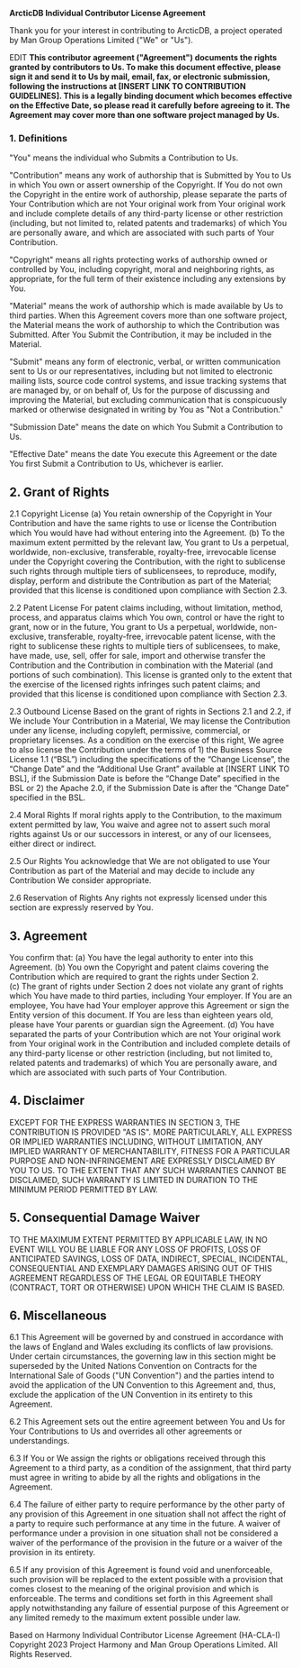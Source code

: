 **ArcticDB Individual Contributor License Agreement**

Thank you for your interest in contributing to ArcticDB, a project operated by Man Group Operations Limited ("We" or "Us"). 

EDIT **This contributor agreement ("Agreement") documents the rights granted by contributors to Us. To make this document effective, please sign it and send it to Us by mail, email, fax, or electronic submission, following the instructions at [INSERT LINK TO CONTRIBUTION GUIDELINES]. This is a legally binding document which becomes effective on the Effective Date, so please read it carefully before agreeing to it. The Agreement may cover more than one software project managed by Us.**

### 1. Definitions 

"You" means the individual who Submits a Contribution to Us. 

"Contribution" means any work of authorship that is Submitted by You to Us in which You own or assert ownership of the Copyright. If You do not own the Copyright in the entire work of authorship, please separate the parts of Your Contribution which are not Your original work from Your original work and include complete details of any third-party license or other restriction (including, but not limited to, related patents and trademarks) of which You are personally aware, and which are associated with such parts of Your Contribution. 

"Copyright" means all rights protecting works of authorship owned or controlled by You, including copyright, moral and neighboring rights, as appropriate, for the full term of their existence including any extensions by You. 

"Material" means the work of authorship which is made available by Us to third parties. When this Agreement covers more than one software project, the Material means the work of authorship to which the Contribution was Submitted. After You Submit the Contribution, it may be included in the Material. 

"Submit" means any form of electronic, verbal, or written communication sent to Us or our representatives, including but not limited to electronic mailing lists, source code control systems, and issue tracking systems that are managed by, or on behalf of, Us for the purpose of discussing and improving the Material, but excluding communication that is conspicuously marked or otherwise designated in writing by You as "Not a Contribution." 

"Submission Date" means the date on which You Submit a Contribution to Us. 

"Effective Date" means the date You execute this Agreement or the date You first Submit a Contribution to Us, whichever is earlier. 

## 2. Grant of Rights 

2.1 Copyright License 
(a) You retain ownership of the Copyright in Your Contribution and have the same rights to use or license the Contribution which You would have had without entering into the Agreement. 
(b) To the maximum extent permitted by the relevant law, You grant to Us a perpetual, worldwide, non-exclusive, transferable, royalty-free, irrevocable license under the Copyright covering the Contribution, with the right to sublicense such rights through multiple tiers of sublicensees, to reproduce, modify, display, perform and distribute the Contribution as part of the Material; provided that this license is conditioned upon compliance with Section 2.3. 

2.2 Patent License 
For patent claims including, without limitation, method, process, and apparatus claims which You own, control or have the right to grant, now or in the future, You grant to Us a perpetual, worldwide, non-exclusive, transferable, royalty-free, irrevocable patent license, with the right to sublicense these rights to multiple tiers of sublicensees, to make, have made, use, sell, offer for sale, import and otherwise transfer the Contribution and the Contribution in combination with the Material (and portions of such combination). This license is granted only to the extent that the exercise of the licensed rights infringes such patent claims; and provided that this license is conditioned upon compliance with Section 2.3. 

2.3 Outbound License 
Based on the grant of rights in Sections 2.1 and 2.2, if We include Your Contribution in a Material, We may license the Contribution under any license, including copyleft, permissive, commercial, or proprietary licenses. As a condition on the exercise of this right, We agree to also license the Contribution under the terms of 1) the Business Source License 1.1 (“BSL”) including the specifications of the “Change License”, the “Change Date” and the “Additional Use Grant” available at [INSERT LINK TO BSL], if the Submission Date is before the “Change Date” specified in the BSL or 2) the Apache 2.0, if the Submission Date is after the “Change Date” specified in the BSL.   

2.4 Moral Rights
If moral rights apply to the Contribution, to the maximum extent permitted by law, You waive and agree not to assert such moral rights against Us or our successors in interest, or any of our licensees, either direct or indirect. 

2.5 Our Rights
You acknowledge that We are not obligated to use Your Contribution as part of the Material and may decide to include any Contribution We consider appropriate. 

2.6 Reservation of Rights 
Any rights not expressly licensed under this section are expressly reserved by You. 

## 3. Agreement 

You confirm that: 
(a) You have the legal authority to enter into this Agreement. 
(b) You own the Copyright and patent claims covering the Contribution which are required to grant the rights under Section 2.   
(c) The grant of rights under Section 2 does not violate any grant of rights which You have made to third parties, including Your employer.  If You are an employee, You have had Your employer approve this Agreement or sign the Entity version of this document.  If You are less than eighteen years old, please have Your parents or guardian sign the Agreement. 
(d) You have separated the parts of your Contribution which are not Your original work from Your original work in the Contribution and included complete details of any third-party license or other restriction (including, but not limited to, related patents and trademarks) of which You are personally aware, and which are associated with such parts of Your Contribution.  

## 4. Disclaimer 

EXCEPT FOR THE EXPRESS WARRANTIES IN SECTION 3, THE CONTRIBUTION IS PROVIDED "AS IS". MORE PARTICULARLY, ALL EXPRESS OR IMPLIED WARRANTIES INCLUDING, WITHOUT LIMITATION, ANY IMPLIED WARRANTY OF MERCHANTABILITY, FITNESS FOR A PARTICULAR PURPOSE AND NON-INFRINGEMENT ARE EXPRESSLY DISCLAIMED BY YOU TO US. TO THE EXTENT THAT ANY SUCH WARRANTIES CANNOT BE DISCLAIMED, SUCH WARRANTY IS LIMITED IN DURATION TO THE MINIMUM PERIOD PERMITTED BY LAW. 

## 5. Consequential Damage Waiver 

TO THE MAXIMUM EXTENT PERMITTED BY APPLICABLE LAW, IN NO EVENT WILL YOU BE LIABLE FOR ANY LOSS OF PROFITS, LOSS OF ANTICIPATED SAVINGS, LOSS OF DATA, INDIRECT, SPECIAL, INCIDENTAL, CONSEQUENTIAL AND EXEMPLARY DAMAGES ARISING OUT OF THIS AGREEMENT REGARDLESS OF THE LEGAL OR EQUITABLE THEORY (CONTRACT, TORT OR OTHERWISE) UPON WHICH THE CLAIM IS BASED. 

## 6. Miscellaneous 

6.1 This Agreement will be governed by and construed in accordance with the laws of England and Wales excluding its conflicts of law provisions. Under certain circumstances, the governing law in this section might be superseded by the United Nations Convention on Contracts for the International Sale of Goods ("UN Convention") and the parties intend to avoid the application of the UN Convention to this Agreement and, thus, exclude the application of the UN Convention in its entirety to this Agreement. 

6.2 This Agreement sets out the entire agreement between You and Us for Your Contributions to Us and overrides all other agreements or understandings. 

6.3 If You or We assign the rights or obligations received through this Agreement to a third party, as a condition of the assignment, that third party must agree in writing to abide by all the rights and obligations in the Agreement. 

6.4 The failure of either party to require performance by the other party of any provision of this Agreement in one situation shall not affect the right of a party to require such performance at any time in the future. A waiver of performance under a provision in one situation shall not be considered a waiver of the performance of the provision in the future or a waiver of the provision in its entirety. 

6.5 If any provision of this Agreement is found void and unenforceable, such provision will be replaced to the extent possible with a provision that comes closest to the meaning of the original provision and which is enforceable.  The terms and conditions set forth in this Agreement shall apply notwithstanding any failure of essential purpose of this Agreement or any limited remedy to the maximum extent possible under law. 
 

Based on Harmony Individual Contributor License Agreement (HA-CLA-I) Copyright 2023 Project Harmony and Man Group Operations Limited. All Rights Reserved. 
